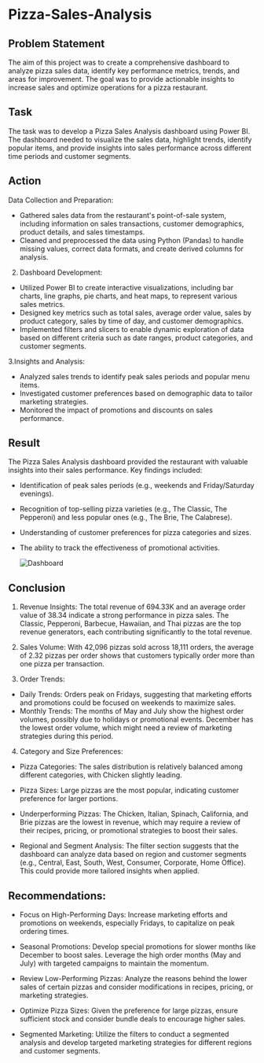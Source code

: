 # Pizza-Sales-Analysis
## Problem Statement
The aim of this project was to create a comprehensive dashboard to analyze pizza sales data, identify key performance metrics, trends, and areas for improvement. The goal was to provide actionable insights to increase sales and optimize operations for a pizza restaurant.

## Task
The task was to develop a Pizza Sales Analysis dashboard using Power BI. The dashboard needed to visualize the sales data, highlight trends, identify popular items, and provide insights into sales performance across different time periods and customer segments.

## Action
 Data Collection and Preparation:
- Gathered sales data from the restaurant's point-of-sale system, including information on sales transactions, customer demographics, product details, and sales timestamps.
- Cleaned and preprocessed the data using Python (Pandas) to handle missing values, correct data formats, and create derived columns for analysis.

2. Dashboard Development:

- Utilized Power BI to create interactive visualizations, including bar charts, line graphs, pie charts, and heat maps, to represent various sales metrics.
- Designed key metrics such as total sales, average order value, sales by product category, sales by time of day, and customer demographics.
- Implemented filters and slicers to enable dynamic exploration of data based on different criteria such as date ranges, product categories, and customer segments.

3.Insights and Analysis:

- Analyzed sales trends to identify peak sales periods and popular menu items.
- Investigated customer preferences based on demographic data to tailor marketing strategies.
- Monitored the impact of promotions and discounts on sales performance.

## Result
The Pizza Sales Analysis dashboard provided the restaurant with valuable insights into their sales performance. Key findings included:

- Identification of peak sales periods (e.g., weekends and Friday/Saturday evenings).
- Recognition of top-selling pizza varieties (e.g., The Classic, The Pepperoni) and less popular ones (e.g., The Brie, The Calabrese).
- Understanding of customer preferences for pizza categories and sizes.
- The ability to track the effectiveness of promotional activities.

  ![Dashboard](https://github.com/user-attachments/assets/de3f7532-5a7a-48d6-a88e-52034f3e419e)

  
## Conclusion
1. Revenue Insights: The total revenue of 694.33K and an average order value of 38.34 indicate a strong performance in pizza sales. The Classic, Pepperoni, Barbecue, Hawaiian, and Thai 
   pizzas are the top revenue generators, each contributing significantly to the total revenue.

2. Sales Volume: With 42,096 pizzas sold across 18,111 orders, the average of 2.32 pizzas per order shows that customers typically order more than one pizza per transaction.

3. Order Trends:
- Daily Trends: Orders peak on Fridays, suggesting that marketing efforts and promotions could be focused on weekends to maximize sales.
- Monthly Trends: The months of May and July show the highest order volumes, possibly due to holidays or promotional events. December has the lowest order volume, which might need a review of marketing strategies during this period.
4. Category and Size Preferences:

- Pizza Categories: The sales distribution is relatively balanced among different categories, with Chicken slightly leading.
- Pizza Sizes: Large pizzas are the most popular, indicating customer preference for larger portions.
- Underperforming Pizzas: The Chicken, Italian, Spinach, California, and Brie pizzas are the lowest in revenue, which may require a review of their recipes, pricing, or promotional 
 strategies to boost their sales.

- Regional and Segment Analysis: The filter section suggests that the dashboard can analyze data based on region and customer segments (e.g., Central, East, South, West, Consumer, Corporate, Home Office). This could provide more tailored insights when applied.

## Recommendations:
- Focus on High-Performing Days: Increase marketing efforts and promotions on weekends, especially Fridays, to capitalize on peak ordering times.

- Seasonal Promotions: Develop special promotions for slower months like December to boost sales. Leverage the high order months (May and July) with targeted campaigns to maintain the momentum.

- Review Low-Performing Pizzas: Analyze the reasons behind the lower sales of certain pizzas and consider modifications in recipes, pricing, or marketing strategies.

- Optimize Pizza Sizes: Given the preference for large pizzas, ensure sufficient stock and consider bundle deals to encourage higher sales.

- Segmented Marketing: Utilize the filters to conduct a segmented analysis and develop targeted marketing strategies for different regions and customer segments.

